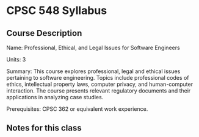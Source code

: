 # CPSC 548 Syllabus

## Course Description

Name: Professional, Ethical, and Legal Issues for Software Engineers

Units: 3

Summary: This course explores professional, legal and ethical issues pertaining to software engineering. Topics include professional codes of ethics, intellectual property laws, computer privacy, and human-computer interaction. The course presents relevant regulatory documents and their applications in analyzing case studies.

Prerequisites: CPSC 362 or equivalent work experience.

## Notes for this class
